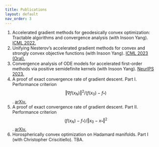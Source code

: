 ```yaml
---
title: Publications
layout: default
nav_order: 3
---
```


1. Accelerated gradient methods for geodesically convex optimization: Tractable algorithms and convergence analysis (with Insoon Yang). [ICML 2022.](https://proceedings.mlr.press/v162/kim22k/kim22k.pdf)
1. Unifying Nesterov’s accelerated gradient methods for convex and strongly convex objective functions (with Insoon Yang). [ICML 2023 (Oral).](https://proceedings.mlr.press/v202/kim23y/kim23y.pdf)
1. Convergence analysis of ODE models for accelerated first-order methods via positive semidefinite kernels (with Insoon Yang). [NeurIPS 2023.](https://proceedings.neurips.cc/paper_files/paper/2023/file/c70741145c2c4f1d0c2e91b98729a49a-Paper-Conference.pdf) 
1. A proof of exact convergence rate of gradient descent. Part I. Performance criterion $$\Vert\nabla f(x_N)\Vert^2/(f(x_0)-f_*)$$. [arXiv.](https://arxiv.org/pdf/2412.04435)
1. A proof of exact convergence rate of gradient descent. Part II. Performance criterion $$(f(x_N)-f_* )/\Vert x_0-x_*\Vert^2$$. [arXiv.](https://arxiv.org/pdf/2412.04427)
1. Horospherically convex optimization on Hadamard manifolds. Part I (with Christopher Criscitiello). TBA.
